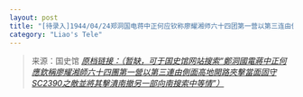 ```yaml
---
layout: post
title: "[待录入]1944/04/24郑洞国电蒋中正何应钦称廖耀湘师六十四团第一营以第三连由側面高地开路夹击当面固守SC2390之敌并将其击溃南撤另一部向南搜索中等情"
category: "Liao's Tele"
---
```



> 来源：国史馆 [*原档链接：（暂缺，可于国史馆网站搜索“鄭洞國電蔣中正何應欽稱廖耀湘師六十四團第一營以第三連由側面高地開路夾擊當面固守SC2390之敵並將其擊潰南撤另一部向南搜索中等情”）*]()
